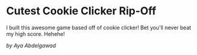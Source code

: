 # Cutest Cookie Clicker Rip-Off

I built this awesome game based off of cookie clicker! Bet you'll never beat my high score. Hehehe!

_by Aya Abdelgawad_

